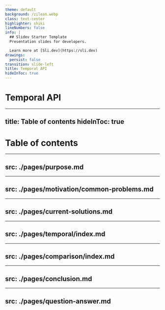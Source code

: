 ```yaml
---
theme: default
background: /zilean.webp
class: text-center
highlighter: shiki
lineNumbers: false
info: |
  ## Slidev Starter Template
  Presentation slides for developers.

  Learn more at [Sli.dev](https://sli.dev)
drawings:
  persist: false
transition: slide-left
title: Temporal API
hideInToc: true
---
```


# Temporal API
---
title: Table of contents
hideInToc: true
---

# Table of contents

<Toc></Toc>

---
src: ./pages/purpose.md
---

---
src: ./pages/motivation/common-problems.md
---



---
src: ./pages/current-solutions.md
---

---
src: ./pages/temporal/index.md
---

---
src: ./pages/comparison/index.md
---

---
src: ./pages/conclusion.md
---

---
src: ./pages/question-answer.md
---
